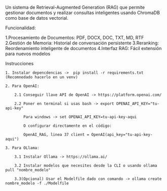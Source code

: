 Un sistema de Retrieval-Augmented Generation (RAG) que permite gestionar documentos y realizar consultas inteligentes usando ChromaDB como base de datos vectorial.

Funcionalidad:

1.Procesamiento de Documentos: PDF, DOCX, DOC, TXT, MD, RTF
2.Gestión de Memoria: Historial de conversación persistente
3.Reranking: Reordenamiento inteligente de documentos
4.Interfaz RAG: Fácil extensión para nuevos modelos

Instrucciones

    1. Instalar depencdencias ->  pip install -r requirements.txt (Recomnedado hacerlo en un venv)

    2. Para OpenAI:

        2.1 Conseguir llave API de OpenAI -> https://platform.openai.com/

        2.2 Poner en terminal si usas bash -> export OPENAI_API_KEY="tu-api-key" 

            Para windows -> set OPENAI_API_KEY=tu-api-key-aqui

            O configurar directamente en el código:

            OpenAI_RAG, linea 37 client = OpenAI(api_key="tu-api-key-aqui")

    3. Para OLlama:

        3.1 Instalar Ollama -> https://ollama.ai/

        3.2 Instalar modelos que necesites desde la CLI o usando ollama pull "nombre_modelo"

        3.3(Opcional) Usar el Modelfile dado con comando -> ollama create nombre_modelo -f ./Modelfile


